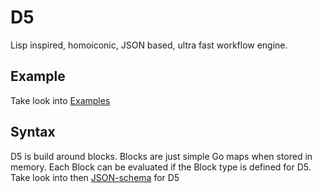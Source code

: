 # D5
Lisp inspired, homoiconic, JSON based, ultra fast workflow engine.

## Example
Take look into [Examples](https://github.com/amirrezaask/D5/tree/master/examples)

## Syntax
D5 is build around blocks. Blocks are just simple Go maps when stored in memory. Each Block can be evaluated if the Block type is defined for D5.
Take look into then [JSON-schema](https://github.com/amirrezaask/D5/tree/master/schema.json) for D5

